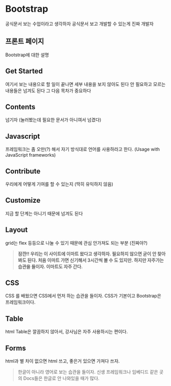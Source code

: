 # Bootstrap
공식문서 보는 수업이라고 생각하자
공식문서 보고 개발할 수 있는게 진짜 개발자
## 프론트 페이지
Bootstrap에 대한 설명
## Get Started
여기서 보는 내용으로 할 일이 끝나면 세부 내용을 보지 않아도 된다
안 필요하고 모르는 내용들은 넘겨도 된다
그 다음 목차가 중요하다
## Contents
넘기자 (눌러봤는데 필요한 문서가 아니여서 넘겼다)
## Javascript
프레임워크는 좀 오만(?) 해서 자기 방식대로 언어를 사용하라고 한다. (Usage with JavaScript frameworks)
## Contribute
우리에게 어떻게 기여를 할 수 있는지 (딱히 유익하지 않음)
## Customize
지금 할 단계는 아니기 때문에 넘겨도 된다
## Layout
grid는 flex 등등으로 나눌 수 있기 때문에 관심 안가져도 되는 부분 (진짜야?)
> **잠깐!! 우리는 이 사이트에 이마트 왔다고 생각하자. 필요하지 않으면 굳이 안 찾아봐도 된다. 처음 이마트 가면 신기해서 3시간씩 볼 수 도 있지만. 하지만 자주가는 습관을 들이자. 이마트도 자주 간다.**
## CSS
CSS 를 배웠으면 CSS에서 먼저 하는 습관을 들이자. CSS가 기본이고 Bootstrap은 프레임워크이다.
## Table
html Table은 깔끔하지 않아서, 강사님은 자주 사용하시는 편이다.
## Forms
html과 별 차이 없으면 html 쓰고, 좋은거 있으면 가져다 쓰자.
> 한글이 아니라 영어로 보는 습관을 들이자. 신생 프레임워크나 임베디드 같은 곳의 Docs들은 한글로 안 나와있을 때가 많다.